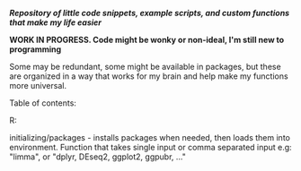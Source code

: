 ***Repository of little code snippets, example scripts, and custom functions that make my life easier***

**WORK IN PROGRESS. Code might be wonky or non-ideal, I'm still new to programming**

Some may be redundant, some might be available in packages, but these are organized in a way that works for my brain and help make my functions more universal. 

Table of contents: 

R:

initializing/packages - installs packages when needed, then loads them into environment. Function that takes single input or comma separated input e.g: "limma", or "dplyr, DEseq2, ggplot2, ggpubr, ..."
